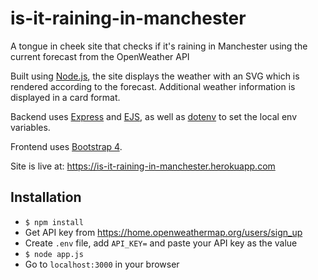 # is-it-raining-in-manchester
A tongue in cheek site that checks if it's raining in Manchester using the current forecast from the OpenWeather API

Built using [Node.js](https://nodejs.org/en/), the site displays the weather with an SVG which is rendered according to the forecast. Additional weather information is displayed in a card format.

Backend uses [Express](https://expressjs.com/) and [EJS](https://ejs.co/), as well as [dotenv](https://www.npmjs.com/package/dotenv) to set the local env variables.

Frontend uses [Bootstrap 4](https://getbootstrap.com/).

Site is live at: https://is-it-raining-in-manchester.herokuapp.com

## Installation

- `$ npm install`
- Get API key from https://home.openweathermap.org/users/sign_up
- Create `.env` file, add `API_KEY=` and paste your API key as the value
- `$ node app.js`
- Go to `localhost:3000` in your browser
